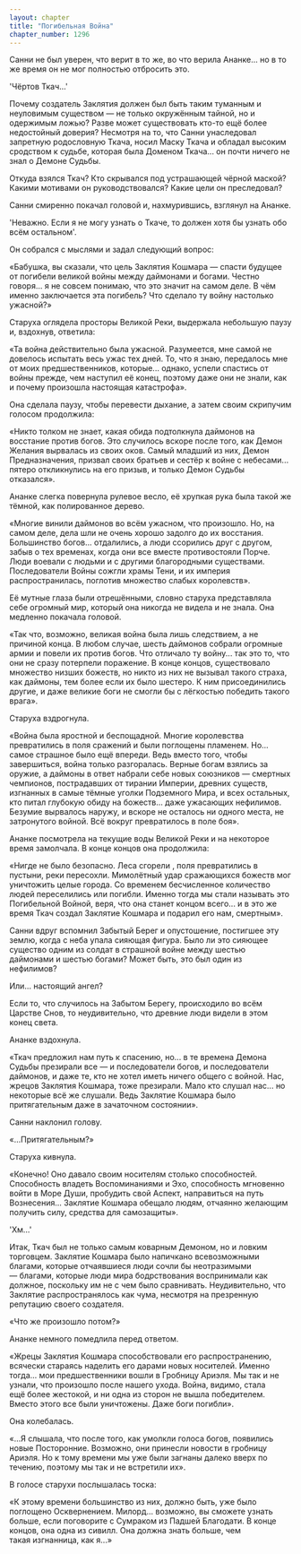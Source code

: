 ```yaml
---
layout: chapter
title: "Погибельная Война"
chapter_number: 1296
---
```


Санни не был уверен, что верит в то же, во что верила Ананке... но в то же время он не мог полностью отбросить это.

'Чёртов Ткач...'

Почему создатель Заклятия должен был быть таким туманным и неуловимым существом — не только окружённым тайной, но и одержимым ложью? Разве может существовать кто-то ещё более недостойный доверия? Несмотря на то, что Санни унаследовал запретную родословную Ткача, носил Маску Ткача и обладал высоким сродством к судьбе, которая была Доменом Ткача... он почти ничего не знал о Демоне Судьбы.

Откуда взялся Ткач? Кто скрывался под устрашающей чёрной маской? Какими мотивами он руководствовался? Какие цели он преследовал?

Санни смиренно покачал головой и, нахмурившись, взглянул на Ананке.

'Неважно. Если я не могу узнать о Ткаче, то должен хотя бы узнать обо всём остальном'.

Он собрался с мыслями и задал следующий вопрос:

«Бабушка, вы сказали, что цель Заклятия Кошмара — спасти будущее от погибели великой войны между даймонами и богами. Честно говоря... я не совсем понимаю, что это значит на самом деле. В чём именно заключается эта погибель? Что сделало ту войну настолько ужасной?»

Старуха оглядела просторы Великой Реки, выдержала небольшую паузу и, вздохнув, ответила:

«Та война действительно была ужасной. Разумеется, мне самой не довелось испытать весь ужас тех дней. То, что я знаю, передалось мне от моих предшественников, которые... однако, успели спастись от войны прежде, чем наступил её конец, поэтому даже они не знали, как и почему произошла настоящая катастрофа».

Она сделала паузу, чтобы перевести дыхание, а затем своим скрипучим голосом продолжила:

«Никто толком не знает, какая обида подтолкнула даймонов на восстание против богов. Это случилось вскоре после того, как Демон Желания вырвалась из своих оков. Самый младший из них, Демон Предназначения, призвал своих братьев и сестёр к войне с небесами... пятеро откликнулись на его призыв, и только Демон Судьбы отказался».

Ананке слегка повернула рулевое весло, её хрупкая рука была такой же тёмной, как полированное дерево.

«Многие винили даймонов во всём ужасном, что произошло. Но, на самом деле, дела шли не очень хорошо задолго до их восстания. Большинство богов... отдалились, а люди ссорились друг с другом, забыв о тех временах, когда они все вместе противостояли Порче. Люди воевали с людьми и с другими благородными существами. Последователи Войны сожгли храмы Тени, и их империя распространилась, поглотив множество слабых королевств».

Её мутные глаза были отрешёнными, словно старуха представляла себе огромный мир, который она никогда не видела и не знала. Она медленно покачала головой.

«Так что, возможно, великая война была лишь следствием, а не причиной конца. В любом случае, шесть даймонов собрали огромные армии и повели их против богов. Что отличало ту войну... так это то, что они не сразу потерпели поражение. В конце концов, существовало множество низших божеств, но никто из них не вызывал такого страха, как даймоны, тем более если их было шестеро. К ним присоединились другие, и даже великие боги не смогли бы с лёгкостью победить такого врага».

Старуха вздрогнула.

«Война была яростной и беспощадной. Многие королевства превратились в поля сражений и были поглощены пламенем. Но... самое страшное было ещё впереди. Ведь вместо того, чтобы завершиться, война только разгоралась. Верные богам взялись за оружие, а даймоны в ответ набрали себе новых союзников — смертных чемпионов, пострадавших от тирании Империи, древних существ, изгнанных в самые тёмные уголки Подземного Мира, и всех остальных, кто питал глубокую обиду на божеств... даже ужасающих нефилимов. Безумие вырвалось наружу, и вскоре не осталось ни одного места, не затронутого войной. Всё вокруг превратилось в поле боя».

Ананке посмотрела на текущие воды Великой Реки и на некоторое время замолчала. В конце концов она продолжила:

«Нигде не было безопасно. Леса сгорели , поля превратились в пустыни, реки пересохли. Мимолётный удар сражающихся божеств мог уничтожить целые города. Со временем бесчисленное количество людей переселились или погибли. Именно тогда мы стали называть это Погибельной Войной, веря, что она станет концом всего... и в это же время Ткач создал Заклятие Кошмара и подарил его нам, смертным».

Санни вдруг вспомнил Забытый Берег и опустошение, постигшее эту землю, когда с неба упала сияющая фигура. Было ли это сияющее существо одним из солдат в страшной войне между шестью даймонами и шестью богами? Может быть, это был один из нефилимов?

Или... настоящий ангел?

Если то, что случилось на Забытом Берегу, происходило во всём Царстве Снов, то неудивительно, что древние люди видели в этом конец света.

Ананке вздохнула.

«Ткач предложил нам путь к спасению, но... в те времена Демона Судьбы презирали все — и последователи богов, и последователи даймонов, и даже те, кто не хотел иметь ничего общего с войной. Нас, жрецов Заклятия Кошмара, тоже презирали. Мало кто слушал нас... но некоторые всё же слушали. Ведь Заклятие Кошмара было притягательным даже в зачаточном состоянии».

Санни наклонил голову.

«...Притягательным?»

Старуха кивнула.

«Конечно! Оно давало своим носителям столько способностей. Способность владеть Воспоминаниями и Эхо, способность мгновенно войти в Море Души, пробудить свой Аспект, направиться на путь Вознесения... Заклятие Кошмара обещало людям, отчаянно желающим получить силу, средства для самозащиты».

'Хм...'

Итак, Ткач был не только самым коварным Демоном, но и ловким торговцем. Заклятие Кошмара было напичкано всевозможными благами, которые отчаявшиеся люди сочли бы неотразимыми — благами, которые люди мира бодрствования воспринимали как должное, поскольку им не с чем было сравнивать. Неудивительно, что Заклятие распространялось как чума, несмотря на презренную репутацию своего создателя.

«Что же произошло потом?»

Ананке немного помедлила перед ответом.

«Жрецы Заклятия Кошмара способствовали его распространению, всячески стараясь наделить его дарами новых носителей. Именно тогда... мои предшественники вошли в Гробницу Ариэля. Мы так и не узнали, что произошло после нашего ухода. Война, видимо, стала ещё более жестокой, и ни одна из сторон не вышла победителем. Вместо этого все были уничтожены. Даже боги погибли».

Она колебалась.

«...Я слышала, что после того, как умолкли голоса богов, появились новые Посторонние. Возможно, они принесли новости в гробницу Ариэля. Но к тому времени мы уже были загнаны далеко вверх по течению, поэтому мы так и не встретили их».

В голосе старухи послышалась тоска:

«К этому времени большинство из них, должно быть, уже было поглощено Осквернением. Милорд... возможно, вы сможете узнать больше, если поговорите с Сумраком из Падшей Благодати. В конце концов, она одна из сивилл. Она должна знать больше, чем такая изгнанница, как я...»